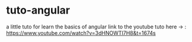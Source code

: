 # tuto-angular
a little tuto for learn the basics of angular
link to the youtube tuto here -> : https://www.youtube.com/watch?v=3dHNOWTI7H8&t=1674s

